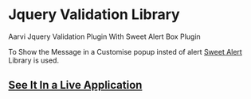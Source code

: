# Jquery Validation Library
Aarvi Jquery Validation Plugin With Sweet Alert Box Plugin

To Show the Message in a Customise popup insted of alert <a href="https://sweetalert.js.org/guides/#advanced-examples" target="_blank">Sweet Alert</a> Library is used.

## [See It In a Live Application](https://aarvitech.com/Research/Validation_Library/)
